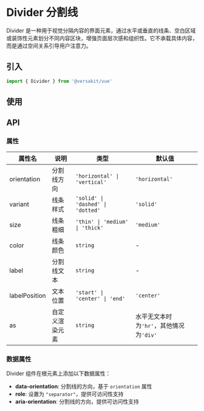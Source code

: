 # Divider 分割线

Divider 是一种用于视觉分隔内容的界面元素，通过水平或垂直的线条、空白区域或装饰性元素划分不同内容区块，增强页面层次感和组织性。它不承载具体内容，而是通过空间关系引导用户注意力。

<Link link="https://versakit.github.io/Versakit-Vue/storybook/?path=/story/%E7%BB%84%E4%BB%B6-divider-%E5%88%86%E5%89%B2%E7%BA%BF--basic"/>

## 引入

```typescript
import { Divider } from '@versakit/vue'
```

## 使用

<demo vue="./example/index.vue" />

## API

### 属性

| 属性名        | 说明           | 类型                              | 默认值                                  |
| ------------- | -------------- | --------------------------------- | --------------------------------------- |
| orientation   | 分割线方向     | `'horizontal' \| 'vertical'`      | `'horizontal'`                          |
| variant       | 线条样式       | `'solid' \| 'dashed' \| 'dotted'` | `'solid'`                               |
| size          | 线条粗细       | `'thin' \| 'medium' \| 'thick'`   | `'medium'`                              |
| color         | 线条颜色       | `string`                          | -                                       |
| label         | 分割线文本     | `string`                          | -                                       |
| labelPosition | 文本位置       | `'start' \| 'center' \| 'end'`    | `'center'`                              |
| as            | 自定义渲染元素 | `string`                          | 水平无文本时为`'hr'`，其他情况为`'div'` |

### 数据属性

Divider 组件在根元素上添加以下数据属性：

- **data-orientation**: 分割线的方向，基于 `orientation` 属性
- **role**: 设置为 `"separator"`，提供可访问性支持
- **aria-orientation**: 分割线的方向，提供可访问性支持
